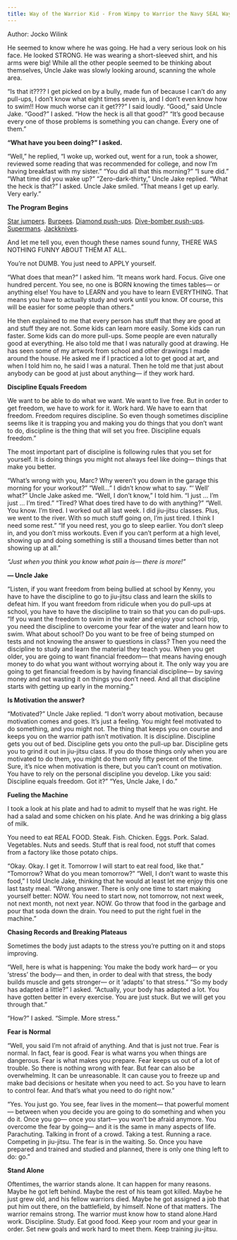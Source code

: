 ```yaml
---
title: Way of the Warrior Kid - From Wimpy to Warrior the Navy SEAL Way
---
```


Author: Jocko Wilink

He seemed to know where he was going. He had a very serious look on his face. He looked STRONG. He was wearing a short-sleeved shirt, and his arms were big! While all the other people seemed to be thinking about themselves, Uncle Jake was slowly looking around, scanning the whole area.

“Is that it???? I get picked on by a bully, made fun of because I can’t do any pull-ups, I don’t know what eight times seven is, and I don’t even know how to swim!! How much worse can it get???” I said loudly. “Good,” said Uncle Jake. “Good?” I asked. “How the heck is all that good?” “It’s good because every one of those problems is something you can change. Every one of them.”

**“What have you been doing?” I asked.**

“Well,” he replied, “I woke up, worked out, went for a run, took a shower, reviewed some reading that was recommended for college, and now I’m having breakfast with my sister.” “You did all that this morning?” “I sure did.” “What time did you wake up?” “Zero-dark-thirty,” Uncle Jake replied. “What the heck is that?” I asked. Uncle Jake smiled. “That means I get up early. Very early.”

**The Program Begins**

[Star jumpers](https://www.bodybuilding.com/exercises/star-jump). [Burpees](https://www.bodybuilding.com/exercises/burpee). [Diamond push-ups](https://www.bodybuilding.com/exercises/diamond-push-up). [Dive-bomber push-ups](https://www.bodybuilding.com/exercises/dive-bomber-push-up). [Supermans](https://www.bodybuilding.com/exercises/superman). [Jackknives](https://www.bodybuilding.com/exercises/jackknife-sit-up).

And let me tell you, even though these names sound funny, THERE WAS NOTHING FUNNY ABOUT THEM AT ALL.

You’re not DUMB. You just need to APPLY yourself.

“What does that mean?” I asked him. “It means work hard. Focus. Give one hundred percent. You see, no one is BORN knowing the times tables— or anything else! You have to LEARN and you have to learn EVERYTHING. That means you have to actually study and work until you know. Of course, this will be easier for some people than others.”

He then explained to me that every person has stuff that they are good at and stuff they are not. Some kids can learn more easily. Some kids can run faster. Some kids can do more pull-ups. Some people are even naturally good at everything. He also told me that I was naturally good at drawing. He has seen some of my artwork from school and other drawings I made around the house. He asked me if I practiced a lot to get good at art, and when I told him no, he said I was a natural. Then he told me that just about anybody can be good at just about anything— if they work hard.

**Discipline Equals Freedom**

We want to be able to do what we want. We want to live free. But in order to get freedom, we have to work for it. Work hard. We have to earn that freedom. Freedom requires discipline. So even though sometimes discipline seems like it is trapping you and making you do things that you don’t want to do, discipline is the thing that will set you free. Discipline equals freedom.”

The most important part of discipline is following rules that you set for yourself. It is doing things you might not always feel like doing— things that make you better.

“What’s wrong with you, Marc? Why weren’t you down in the garage this morning for your workout?” “Well…” I didn’t know what to say. “‘ Well’ what?” Uncle Jake asked me. “Well, I don’t know,” I told him. “I just … I’m just … I’m tired.” “Tired? What does tired have to do with anything?” “Well. You know. I’m tired. I worked out all last week. I did jiu-jitsu classes. Plus, we went to the river. With so much stuff going on, I’m just tired. I think I need some rest.” “If you need rest, you go to sleep earlier. You don’t sleep in, and you don’t miss workouts. Even if you can’t perform at a high level, showing up and doing something is still a thousand times better than not showing up at all.”

*“Just when you think you know what pain is— there is more!”*

**— Uncle Jake**

“Listen, if you want freedom from being bullied at school by Kenny, you have to have the discipline to go to jiu-jitsu class and learn the skills to defeat him. If you want freedom from ridicule when you do pull-ups at school, you have to have the discipline to train so that you can do pull-ups. “If you want the freedom to swim in the water and enjoy your school trip, you need the discipline to overcome your fear of the water and learn how to swim. What about school? Do you want to be free of being stumped on tests and not knowing the answer to questions in class? Then you need the discipline to study and learn the material they teach you. When you get older, you are going to want financial freedom— that means having enough money to do what you want without worrying about it. The only way you are going to get financial freedom is by having financial discipline— by saving money and not wasting it on things you don’t need. And all that discipline starts with getting up early in the morning.”

**Is Motivation the answer?**

“Motivated?” Uncle Jake replied. “I don’t worry about motivation, because motivation comes and goes. It’s just a feeling. You might feel motivated to do something, and you might not. The thing that keeps you on course and keeps you on the warrior path isn’t motivation. It is discipline. Discipline gets you out of bed. Discipline gets you onto the pull-up bar. Discipline gets you to grind it out in jiu-jitsu class. If you do those things only when you are motivated to do them, you might do them only fifty percent of the time. Sure, it’s nice when motivation is there, but you can’t count on motivation. You have to rely on the personal discipline you develop. Like you said: Discipline equals freedom. Got it?” “Yes, Uncle Jake, I do.”

**Fueling the Machine**

I took a look at his plate and had to admit to myself that he was right. He had a salad and some chicken on his plate. And he was drinking a big glass of milk.

You need to eat REAL FOOD. Steak. Fish. Chicken. Eggs. Pork. Salad. Vegetables. Nuts and seeds. Stuff that is real food, not stuff that comes from a factory like those potato chips.

“Okay. Okay. I get it. Tomorrow I will start to eat real food, like that.” “Tomorrow? What do you mean tomorrow?” “Well, I don’t want to waste this food,” I told Uncle Jake, thinking that he would at least let me enjoy this one last tasty meal. “Wrong answer. There is only one time to start making yourself better: NOW. You need to start now, not tomorrow, not next week, not next month, not next year. NOW. Go throw that food in the garbage and pour that soda down the drain. You need to put the right fuel in the machine.”

**Chasing Records and Breaking Plateaus**

Sometimes the body just adapts to the stress you’re putting on it and stops improving.

“Well, here is what is happening: You make the body work hard— or you ‘stress’ the body— and then, in order to deal with that stress, the body builds muscle and gets stronger— or it ‘adapts’ to that stress.” “So my body has adapted a little?” I asked. “Actually, your body has adapted a lot. You have gotten better in every exercise. You are just stuck. But we will get you through that.”

“How?” I asked. “Simple. More stress.”

**Fear is Normal**

“Well, you said I’m not afraid of anything. And that is just not true. Fear is normal. In fact, fear is good. Fear is what warns you when things are dangerous. Fear is what makes you prepare. Fear keeps us out of a lot of trouble. So there is nothing wrong with fear. But fear can also be overwhelming. It can be unreasonable. It can cause you to freeze up and make bad decisions or hesitate when you need to act. So you have to learn to control fear. And that’s what you need to do right now.”

“Yes. You just go. You see, fear lives in the moment— that powerful moment— between when you decide you are going to do something and when you do it. Once you go— once you start— you won’t be afraid anymore. You overcome the fear by going— and it is the same in many aspects of life. Parachuting. Talking in front of a crowd. Taking a test. Running a race. Competing in jiu-jitsu. The fear is in the waiting. So. Once you have prepared and trained and studied and planned, there is only one thing left to do: go.”

**Stand Alone**

Oftentimes, the warrior stands alone. It can happen for many reasons. Maybe he got left behind. Maybe the rest of his team got killed. Maybe he just grew old, and his fellow warriors died. Maybe he got assigned a job that put him out there, on the battlefield, by himself. None of that matters. The warrior remains strong. The warrior must know how to stand alone.Hard work. Discipline. Study. Eat good food. Keep your room and your gear in order. Set new goals and work hard to meet them. Keep training jiu-jitsu.

